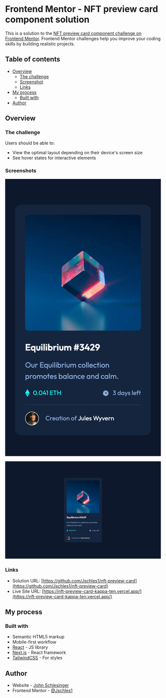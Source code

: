 # Frontend Mentor - NFT preview card component solution

This is a solution to the [NFT preview card component challenge on Frontend Mentor](https://www.frontendmentor.io/challenges/nft-preview-card-component-SbdUL_w0U). Frontend Mentor challenges help you improve your coding skills by building realistic projects. 

## Table of contents

- [Overview](#overview)
  - [The challenge](#the-challenge)
  - [Screenshot](#screenshot)
  - [Links](#links)
- [My process](#my-process)
  - [Built with](#built-with)
- [Author](#author)

## Overview

### The challenge

Users should be able to:

- View the optimal layout depending on their device's screen size
- See hover states for interactive elements

### Screenshots

![Mobile](./public/screenshots/mobile.png)

![Desktop](./public/screenshots/desktop.png)

### Links

- Solution URL: [https://github.com/Jschles1/nft-preview-card](https://github.com/Jschles1/nft-preview-card)
- Live Site URL: [https://nft-preview-card-kappa-ten.vercel.app/](https://nft-preview-card-kappa-ten.vercel.app/)

## My process

### Built with

- Semantic HTML5 markup
- Mobile-first workflow
- [React](https://reactjs.org/) - JS library
- [Next.js](https://nextjs.org/) - React framework
- [TailwindCSS](https://tailwindcss.com/) - For styles

## Author

- Website - [John Schlesinger](https://john-schlesinger.vercel.app/)
- Frontend Mentor - [@Jschles1](https://www.frontendmentor.io/profile/yourusername)
